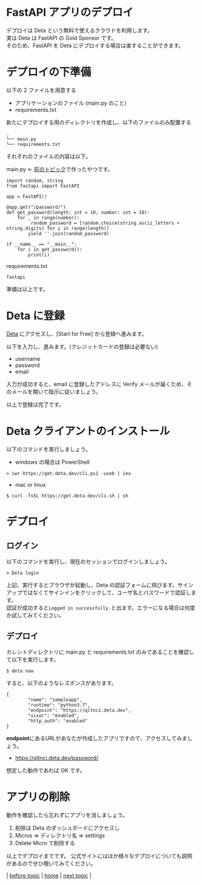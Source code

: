 # FastAPI アプリのデプロイ

デプロイは Deta という無料で使えるクラウドを利用します。<br>
実は Deta は FastAPI の Gold Sponsor です。<br>
そのため、FastAPI を Deta にデプロイする場合は楽することができます。

# デプロイの下準備
以下の 2 ファイルを用意する
* アプリケーションのファイル (main.py のこと)
* requirements.txt

新たにデプロイする用のディレクトリを作成し、以下のファイルのみ配置する
```
.
└── main.py
└── requirements.txt
```

それぞれのファイルの内容は以下。

main.py ← [前のトピック]()で作ったやつです。
```
import random, string
from fastapi import FastAPI

app = FastAPI()

@app.get("/password/")
def get_password(length: int = 10, number: int = 10): 
    for _ in range(number):
         random_password = [random.choice(string.ascii_letters + string.digits) for i in range(length)]
        yield ''.join(random_password)   

if __name__ == "__main__":
    for i in get_password():
        print(i)
```

requirements.txt
```
fastapi
```

準備は以上です。

# Deta に登録

[Deta](https://www.deta.sh/?ref=fastapi) にアクセスし、[Start for Free] から登録へ進みます。

以下を入力し、進みます。(クレジットカードの登録は必要ない)
* username
* password 
* email 

入力が成功すると、email に登録したアドレスに Verify メールが届くため、そのメールを開いて指示に従いましょう。

以上で登録は完了です。

# Deta クライアントのインストール
以下のコマンドを実行しましょう。
* windows の場合は PowerShell
```
> iwr https://get.deta.dev/cli.ps1 -useb | iex
```

* mac or linux
```
$ curl -fsSL https://get.deta.dev/cli.sh | sh
```

# デプロイ
## ログイン
以下のコマンドを実行し、現在のセッションでログインしましょう。
```
> Deta login
```
上記、実行するとブラウザが起動し、Deta の認証フォームに飛びます。サインアップではなくてサインインをクリックして、ユーザ名とパスワードで認証します。<br>
認証が成功すると```Logged in successfully.```と出ます。エラーになる場合は何度か試してみてください。

## デプロイ
カレントディレクトリに main.py と requirements.txt のみであることを確認して以下を実行します。
```
$ deta new
```
すると、以下のようなレスポンスがあります。
```
{
        "name": "sampleapp",
        "runtime": "python3.7",
        "endpoint": "https://qltnci.deta.dev",
        "visor": "enabled",
        "http_auth": "enabled"
}
```
**endpoint**にあるURLがあなたが作成したアプリですので、アクセスしてみましょう。

* https://qltnci.deta.dev/password/

想定した動作であれば OK です。

# アプリの削除
動作を確認したら忘れずにアプリを消しましょう。

1. 削除は Deta のダッシュボードにアクセスし
1. Micros ⇒ ディレクトリ名 ⇒ settings 
1. Delete Micro で削除する

以上でデプロイまでです。
公式サイトにはほか様々なデプロイについても説明があるのでぜひ覗いてみてください。

| 
[before topic]() 
| 
[home](https://github.com/shingenpy/fastapi_workshop) 
| 
[next topic]()
|